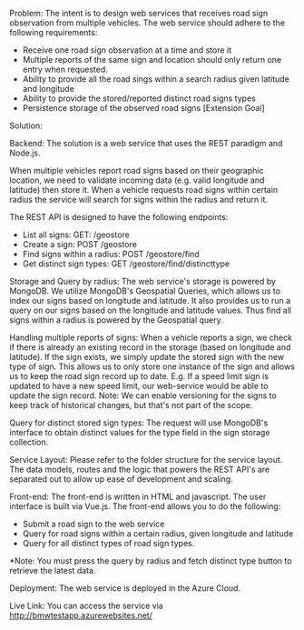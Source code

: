 Problem:
The intent is to design web services that receives road sign observation from multiple vehicles. 
The web service should adhere to the following requirements:

- Receive one road sign observation at a time and store it
- Multiple reports of the same sign and location should only return one entry when requested.
- Ability to provide all the road sings within a search radius given latitude and longitude
- Ability to provide the stored/reported distinct road signs types
- Persistence  storage of the observed road signs [Extension Goal]

Solution:

Backend:
The solution is a web service that uses the REST paradigm and Node.js.

When multiple vehicles report road signs based on their geographic location, we need to validate incoming data  (e.g. valid longitude and latitude) then store it. When a vehicle requests road signs within certain radius the service will search for signs within the radius and return it.

The REST API is designed to have the following endpoints:
- List all signs: GET: /geostore
- Create a sign: POST /geostore
- Find signs within a radius: POST /geostore/find
- Get distinct sign types: GET /geostore/find/distincttype

Storage and Query by radius:
The web service's storage is powered by MongoDB. 
We utilize MongoDB's Geospatial Queries, which allows us to index our signs based on longitude and latitude. It also provides us to run a query on our signs based on the longitude and latitude values. Thus find all signs within a radius is powered by the Geospatial query. 

Handling multiple reports of signs:
When a vehicle reports a sign, we check if there is already an existing record in the storage (based on longitude and latitude). If the sign exists, we simply update the stored sign with the new type of sign. This allows us to only store one instance of the sign and allows us to keep the road sign record up to date. E.g. If a speed limit sign is updated to have a new speed limit, our web-service would be able to update the sign record. Note: We can enable versioning for the signs to keep track of historical changes, but that's not part of the scope.

Query for distinct stored sign types:
The request will use MongoDB's interface to obtain distinct values for the type field in the sign storage collection.

Service Layout:
Please refer to the folder structure for the service layout.
The data models, routes and the logic that powers the REST API's are separated out to allow up ease of development and scaling.

Front-end:
The front-end is written in HTML and javascript. The user interface is built via Vue.js. The front-end allows you to do the following:
-  Submit a road sign to the web service 
- Query for road signs within a certain radius, given longitude and latitude 
- Query for all distinct types of road sign types.


*Note: You must press the query by radius and fetch distinct type button to retrieve the latest data.

Deployment:
The web service is deployed in the Azure Cloud.

Live Link: 
You can access the service via http://bmwtestapp.azurewebsites.net/